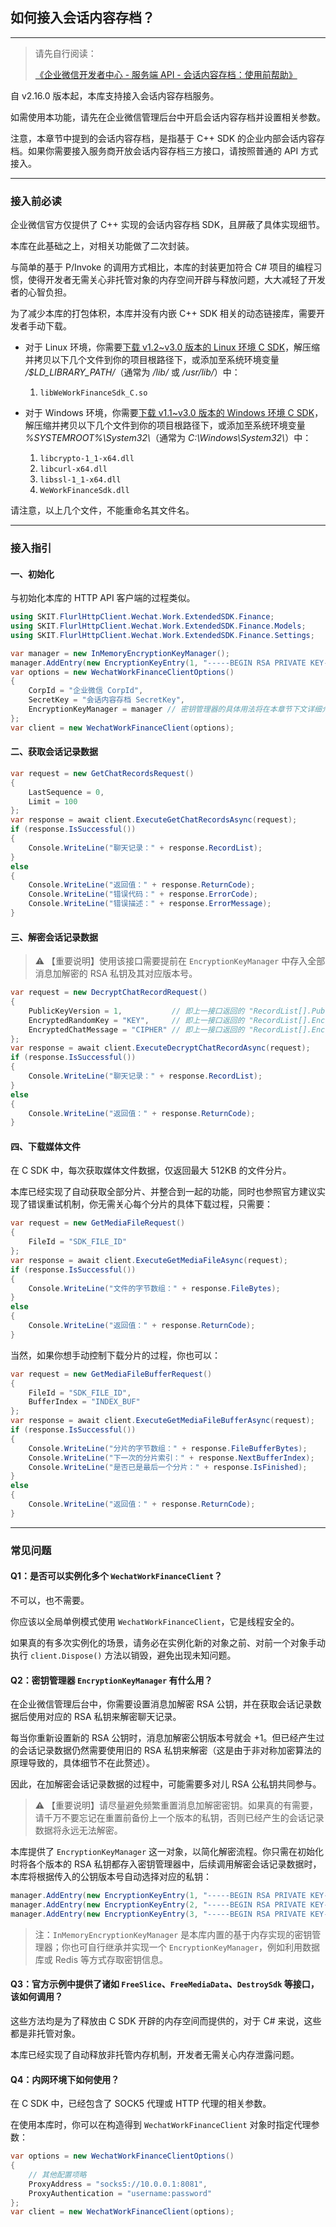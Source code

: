 ﻿## 如何接入会话内容存档？

---

> 请先自行阅读：
>
> [《企业微信开发者中心 - 服务端 API - 会话内容存档：使用前帮助》](https://developer.work.weixin.qq.com/document/path/91361)

自 v2.16.0 版本起，本库支持接入会话内容存档服务。

如需使用本功能，请先在企业微信管理后台中开启会话内容存档并设置相关参数。

注意，本章节中提到的会话内容存档，是指基于 C++ SDK 的企业内部会话内容存档。如果你需要接入服务商开放会话内容存档三方接口，请按照普通的 API 方式接入。

---

### 接入前必读

企业微信官方仅提供了 C++ 实现的会话内容存档 SDK，且屏蔽了具体实现细节。

本库在此基础之上，对相关功能做了二次封装。

与简单的基于 P/Invoke 的调用方式相比，本库的封装更加符合 C# 项目的编程习惯，使得开发者无需关心非托管对象的内存空间开辟与释放问题，大大减轻了开发者的心智负担。

为了减少本库的打包体积，本库并没有内嵌 C++ SDK 相关的动态链接库，需要开发者手动下载。

-   对于 Linux 环境，你需要[下载 v1.2~v3.0 版本的 Linux 环境 C SDK](https://developer.work.weixin.qq.com/document/path/91774)，解压缩并拷贝以下几个文件到你的项目根路径下，或添加至系统环境变量 _/$LD_LIBRARY_PATH/_（通常为 _/lib/_ 或 _/usr/lib/_）中：

    1. `libWeWorkFinanceSdk_C.so`

-   对于 Windows 环境，你需要[下载 v1.1~v3.0 版本的 Windows 环境 C SDK](https://developer.work.weixin.qq.com/document/path/91774)，解压缩并拷贝以下几个文件到你的项目根路径下，或添加至系统环境变量 _%SYSTEMROOT%\System32\\_（通常为 _C:\Windows\System32\\_）中：

    1. `libcrypto-1_1-x64.dll`
    2. `libcurl-x64.dll`
    3. `libssl-1_1-x64.dll`
    4. `WeWorkFinanceSdk.dll`

请注意，以上几个文件，不能重命名其文件名。

---

### 接入指引

#### 一、初始化

与初始化本库的 HTTP API 客户端的过程类似。

```csharp
using SKIT.FlurlHttpClient.Wechat.Work.ExtendedSDK.Finance;
using SKIT.FlurlHttpClient.Wechat.Work.ExtendedSDK.Finance.Models;
using SKIT.FlurlHttpClient.Wechat.Work.ExtendedSDK.Finance.Settings;

var manager = new InMemoryEncryptionKeyManager();
manager.AddEntry(new EncryptionKeyEntry(1, "-----BEGIN RSA PRIVATE KEY----- 消息加解密私钥 PKCS#1 PEM 内容 -----END RSA PRIVATE KEY-----"));
var options = new WechatWorkFinanceClientOptions()
{
    CorpId = "企业微信 CorpId",
    SecretKey = "会话内容存档 SecretKey",
    EncryptionKeyManager = manager // 密钥管理器的具体用法将在本章节下文详细介绍
};
var client = new WechatWorkFinanceClient(options);
```

#### 二、获取会话记录数据

```csharp
var request = new GetChatRecordsRequest()
{
    LastSequence = 0,
    Limit = 100
};
var response = await client.ExecuteGetChatRecordsAsync(request);
if (response.IsSuccessful())
{
    Console.WriteLine("聊天记录：" + response.RecordList);
}
else
{
    Console.WriteLine("返回值：" + response.ReturnCode);
    Console.WriteLine("错误代码：" + response.ErrorCode);
    Console.WriteLine("错误描述：" + response.ErrorMessage);
}
```

#### 三、解密会话记录数据

> ⚠️ 【重要说明】使用该接口需要提前在 `EncryptionKeyManager` 中存入全部消息加解密的 RSA 私钥及其对应版本号。

```csharp
var request = new DecryptChatRecordRequest()
{
    PublicKeyVersion = 1,           // 即上一接口返回的 "RecordList[].PublicKeyVersion" 字段
    EncryptedRandomKey = "KEY",     // 即上一接口返回的 "RecordList[].EncryptedRandomKey" 字段
    EncryptedChatMessage = "CIPHER" // 即上一接口返回的 "RecordList[].EncryptedChatMessage" 字段
};
var response = await client.ExecuteDecryptChatRecordAsync(request);
if (response.IsSuccessful())
{
    Console.WriteLine("聊天记录：" + response.RecordList);
}
else
{
    Console.WriteLine("返回值：" + response.ReturnCode);
}
```

#### 四、下载媒体文件

在 C SDK 中，每次获取媒体文件数据，仅返回最大 512KB 的文件分片。

本库已经实现了自动获取全部分片、并整合到一起的功能，同时也参照官方建议实现了错误重试机制，你无需关心每个分片的具体下载过程，只需要：

```csharp
var request = new GetMediaFileRequest()
{
    FileId = "SDK_FILE_ID"
};
var response = await client.ExecuteGetMediaFileAsync(request);
if (response.IsSuccessful())
{
    Console.WriteLine("文件的字节数组：" + response.FileBytes);
}
else
{
    Console.WriteLine("返回值：" + response.ReturnCode);
}
```

当然，如果你想手动控制下载分片的过程，你也可以：

```csharp
var request = new GetMediaFileBufferRequest()
{
    FileId = "SDK_FILE_ID",
    BufferIndex = "INDEX_BUF"
};
var response = await client.ExecuteGetMediaFileBufferAsync(request);
if (response.IsSuccessful())
{
    Console.WriteLine("分片的字节数组：" + response.FileBufferBytes);
    Console.WriteLine("下一次的分片索引：" + response.NextBufferIndex);
    Console.WriteLine("是否已是最后一个分片：" + response.IsFinished);
}
else
{
    Console.WriteLine("返回值：" + response.ReturnCode);
}
```

---

### 常见问题

#### **Q1：是否可以实例化多个 `WechatWorkFinanceClient`？**

不可以，也不需要。

你应该以全局单例模式使用 `WechatWorkFinanceClient`，它是线程安全的。

如果真的有多次实例化的场景，请务必在实例化新的对象之前、对前一个对象手动执行 `client.Dispose()` 方法以销毁，避免出现未知问题。

#### **Q2：密钥管理器 `EncryptionKeyManager` 有什么用？**

在企业微信管理后台中，你需要设置消息加解密 RSA 公钥，并在获取会话记录数据后使用对应的 RSA 私钥来解密聊天记录。

每当你重新设置新的 RSA 公钥时，消息加解密公钥版本号就会 +1。但已经产生过的会话记录数据仍然需要使用旧的 RSA 私钥来解密（这是由于非对称加密算法的原理导致的，具体细节不在此赘述）。

因此，在加解密会话记录数据的过程中，可能需要多对儿 RSA 公私钥共同参与。

> ⚠️ 【重要说明】请尽量避免频繁重置消息加解密密钥。如果真的有需要，请千万不要忘记在重置前备份上一个版本的私钥，否则已经产生的会话记录数据将永远无法解密。

本库提供了 `EncryptionKeyManager` 这一对象，以简化解密流程。你只需在初始化时将各个版本的 RSA 私钥都存入密钥管理器中，后续调用解密会话记录数据时，本库将根据传入的公钥版本号自动选择对应的私钥：

```csharp
manager.AddEntry(new EncryptionKeyEntry(1, "-----BEGIN RSA PRIVATE KEY----- 私钥版本 1 -----END RSA PRIVATE KEY-----"));
manager.AddEntry(new EncryptionKeyEntry(2, "-----BEGIN RSA PRIVATE KEY----- 私钥版本 2 -----END RSA PRIVATE KEY-----"));
manager.AddEntry(new EncryptionKeyEntry(3, "-----BEGIN RSA PRIVATE KEY----- 私钥版本 3 -----END RSA PRIVATE KEY-----"));
```

> 注：`InMemoryEncryptionKeyManager` 是本库内置的基于内存实现的密钥管理器；你也可自行继承并实现一个 `EncryptionKeyManager`，例如利用数据库或 Redis 等方式存取密钥信息。

#### **Q3：官方示例中提供了诸如 `FreeSlice`、`FreeMediaData`、`DestroySdk` 等接口，该如何调用？**

这些方法均是为了释放由 C SDK 开辟的内存空间而提供的，对于 C# 来说，这些都是非托管对象。

本库已经实现了自动释放非托管内存机制，开发者无需关心内存泄露问题。

#### **Q4：内网环境下如何使用？**

在 C SDK 中，已经包含了 SOCK5 代理或 HTTP 代理的相关参数。

在使用本库时，你可以在构造得到 `WechatWorkFinanceClient` 对象时指定代理参数：

```csharp
var options = new WechatWorkFinanceClientOptions()
{
    // 其他配置项略
    ProxyAddress = "socks5://10.0.0.1:8081",
    ProxyAuthentication = "username:password"
};
var client = new WechatWorkFinanceClient(options);
```

